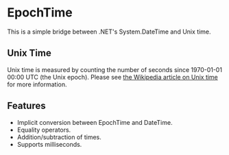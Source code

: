 # EpochTime
This is a simple bridge between .NET's System.DateTime and Unix time.

## Unix Time
Unix time is measured by counting the number of seconds since 1970-01-01 00:00 UTC (the Unix epoch). Please see [the Wikipedia article on Unix time](http://en.wikipedia.org/wiki/Unix_time "Unix time") for more information.

## Features
* Implicit conversion between EpochTime and DateTime.
* Equality operators.
* Addition/subtraction of times.
* Supports milliseconds.